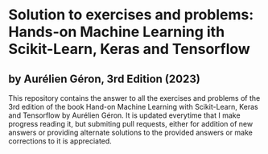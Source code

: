 # Solution to exercises and problems:<br /> Hands-on Machine Learning ith Scikit-Learn, Keras and Tensorflow
## by Aurélien Géron, 3rd Edition (2023)
This repository contains the answer to all the exercises and problems of the 3rd edition of the book Hand-on Machine Learning with Scikit-Learn, Keras and Tensorflow by Aurélien Géron. It is updated everytime that I make progress reading it, but submiting pull requests, either for addition of new answers or providing alternate solutions to the provided answers or make corrections to it is appreciated.
